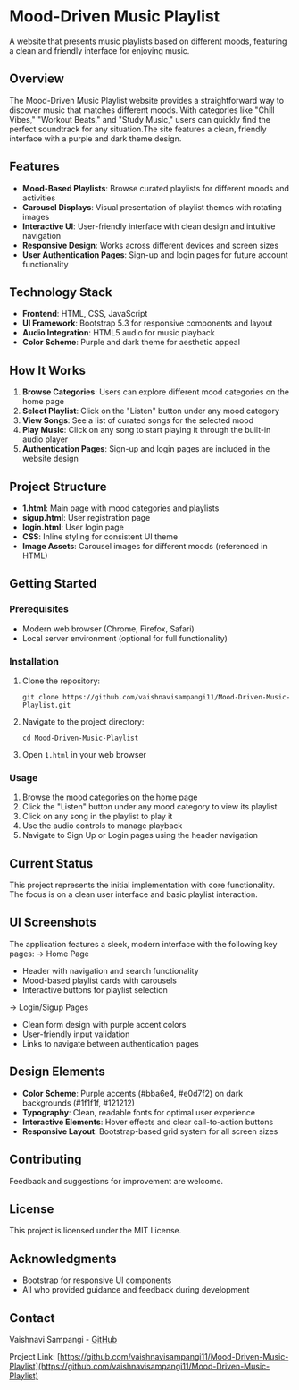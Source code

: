 # Mood-Driven Music Playlist

A website that presents music playlists based on different moods, featuring a clean and friendly interface for enjoying music.

## Overview

The Mood-Driven Music Playlist website provides a straightforward way to discover music that matches different moods. With categories like "Chill Vibes," "Workout Beats," and "Study Music,"
users can quickly find the perfect soundtrack for any situation.The site features a clean, friendly interface with a purple and dark theme design.

## Features

- **Mood-Based Playlists**: Browse curated playlists for different moods and activities
- **Carousel Displays**: Visual presentation of playlist themes with rotating images
- **Interactive UI**: User-friendly interface with clean design and intuitive navigation
- **Responsive Design**: Works across different devices and screen sizes
- **User Authentication Pages**: Sign-up and login pages for future account functionality

## Technology Stack

- **Frontend**: HTML, CSS, JavaScript
- **UI Framework**: Bootstrap 5.3 for responsive components and layout
- **Audio Integration**: HTML5 audio for music playback
- **Color Scheme**: Purple and dark theme for aesthetic appeal

## How It Works

1. **Browse Categories**: Users can explore different mood categories on the home page
2. **Select Playlist**: Click on the "Listen" button under any mood category
3. **View Songs**: See a list of curated songs for the selected mood
4. **Play Music**: Click on any song to start playing it through the built-in audio player
5. **Authentication Pages**: Sign-up and login pages are included in the website design

## Project Structure

- **1.html**: Main page with mood categories and playlists
- **sigup.html**: User registration page
- **login.html**: User login page
- **CSS**: Inline styling for consistent UI theme
- **Image Assets**: Carousel images for different moods (referenced in HTML)

## Getting Started

### Prerequisites

- Modern web browser (Chrome, Firefox, Safari)
- Local server environment (optional for full functionality)

### Installation

1. Clone the repository:
   ```
   git clone https://github.com/vaishnavisampangi11/Mood-Driven-Music-Playlist.git
   ```

2. Navigate to the project directory:
   ```
   cd Mood-Driven-Music-Playlist
   ```

3. Open `1.html` in your web browser

### Usage

1. Browse the mood categories on the home page
2. Click the "Listen" button under any mood category to view its playlist
3. Click on any song in the playlist to play it
4. Use the audio controls to manage playback
5. Navigate to Sign Up or Login pages using the header navigation

## Current Status

This project represents the initial implementation with core functionality. The focus is on a clean user interface and basic playlist interaction.

## UI Screenshots

The application features a sleek, modern interface with the following key pages:
 -> Home Page
- Header with navigation and search functionality
- Mood-based playlist cards with carousels
- Interactive buttons for playlist selection

-> Login/Sigup Pages
- Clean form design with purple accent colors
- User-friendly input validation
- Links to navigate between authentication pages

## Design Elements

- **Color Scheme**: Purple accents (#bba6e4, #e0d7f2) on dark backgrounds (#1f1f1f, #121212)
- **Typography**: Clean, readable fonts for optimal user experience
- **Interactive Elements**: Hover effects and clear call-to-action buttons
- **Responsive Layout**: Bootstrap-based grid system for all screen sizes

## Contributing

Feedback and suggestions for improvement are welcome.

## License

This project is licensed under the MIT License.

## Acknowledgments

- Bootstrap for responsive UI components
- All who provided guidance and feedback during development

## Contact

Vaishnavi Sampangi - [GitHub](https://github.com/vaishnavisampangi11)

Project Link: [https://github.com/vaishnavisampangi11/Mood-Driven-Music-Playlist](https://github.com/vaishnavisampangi11/Mood-Driven-Music-Playlist)
